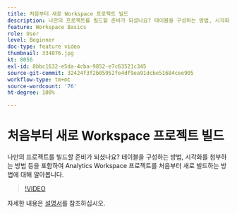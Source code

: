 ```yaml
---
title: 처음부터 새로 Workspace 프로젝트 빌드
description: 나만의 프로젝트를 빌드할 준비가 되셨나요? 테이블을 구성하는 방법, 시각화를 첨부하는 방법 등을 포함하여 Analytics Workspace 프로젝트를 처음부터 새로 빌드하는 방법에 대해 알아봅니다.
feature: Workspace Basics
role: User
level: Beginner
doc-type: feature video
thumbnail: 334076.jpg
kt: 8056
exl-id: 8bbc1632-e5da-4cba-9852-e7c63521c345
source-git-commit: 32424f3f2b05952fe4df9ea91dcbe51684cee905
workflow-type: tm+mt
source-wordcount: '76'
ht-degree: 100%

---
```


# 처음부터 새로 Workspace 프로젝트 빌드

나만의 프로젝트를 빌드할 준비가 되셨나요? 테이블을 구성하는 방법, 시각화를 첨부하는 방법 등을 포함하여 Analytics Workspace 프로젝트를 처음부터 새로 빌드하는 방법에 대해 알아봅니다.

>[!VIDEO](https://video.tv.adobe.com/v/334076/?quality=12&learn=on)

자세한 내용은 [설명서](https://experienceleague.adobe.com/docs/analytics/analyze/analysis-workspace/home.html?lang=ko-KR)를 참조하십시오.
